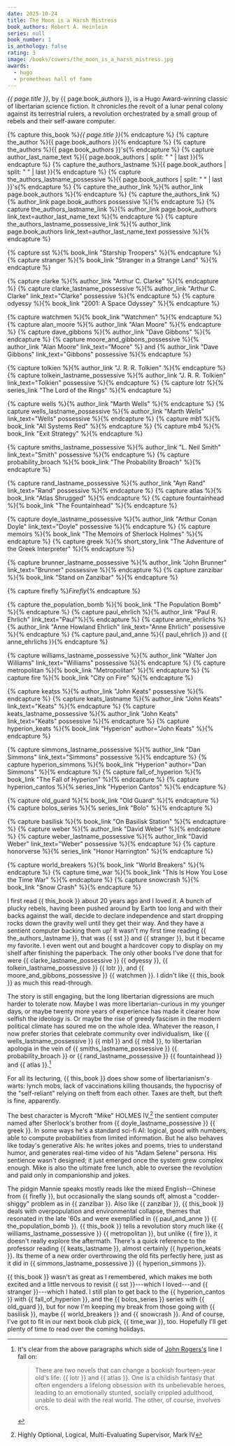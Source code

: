 ```yaml
---
date: 2025-10-24
title: The Moon is a Harsh Mistress
book_authors: Robert A. Heinlein
series: null
book_number: 1
is_anthology: false
rating: 3
image: /books/covers/the_moon_is_a_harsh_mistress.jpg
awards:
  - hugo
  - prometheas hall of fame
---
```


<cite class="book-title">{{ page.title }}</cite>, by <span
class="author-name">{{ page.book_authors }}</span>, is a Hugo Award-winning
classic of libertarian science fiction. It chronicles the revolt of a lunar
penal colony against its terrestrial rulers, a revolution orchestrated by a
small group of rebels and their self-aware computer.

{% capture this_book %}<cite class="book-title">{{ page.title }}</cite>{% endcapture %}
{% capture the_author %}<span class="author-name">{{ page.book_authors }}</span>{% endcapture %}
{% capture the_authors %}<span class="author-name">{{ page.book_authors }}</span>'s{% endcapture %}
{% capture author_last_name_text %}{{ page.book_authors | split: " " | last }}{% endcapture %}
{% capture the_authors_lastname %}<span class="author-name">{{ page.book_authors | split: " " | last }}</span>{% endcapture %}
{% capture the_authors_lastname_possessive %}<span class="author-name">{{ page.book_authors | split: " " | last }}</span>'s{% endcapture %}
{% capture the_author_link %}{% author_link page.book_authors %}{% endcapture %}
{% capture the_authors_link %}{% author_link page.book_authors possessive %}{% endcapture %}
{% capture the_authors_lastname_link %}{% author_link page.book_authors link_text=author_last_name_text %}{% endcapture %}
{% capture the_authors_lastname_possessive_link %}{% author_link page.book_authors link_text=author_last_name_text possessive %}{% endcapture %}

{% capture sst %}{% book_link "Starship Troopers" %}{% endcapture %}
{% capture stranger %}{% book_link "Stranger in a Strange Land" %}{% endcapture %}

{% capture clarke %}{% author_link "Arthur C. Clarke" %}{% endcapture %}
{% capture clarke_lastname_possessive %}{% author_link "Arthur C. Clarke" link_text="Clarke" possessive %}{% endcapture %}
{% capture odyessy %}{% book_link "2001: A Space Odyssey" %}{% endcapture %}

{% capture watchmen %}{% book_link "Watchmen" %}{% endcapture %}
{% capture alan_moore %}{% author_link "Alan Moore" %}{% endcapture %}
{% capture dave_gibbons %}{% author_link "Dave Gibbons" %}{% endcapture %}
{% capture moore_and_gibbons_possessive %}{% author_link "Alan Moore" link_text="Moore" %} and {% author_link "Dave Gibbons" link_text="Gibbons" possessive %}{% endcapture %}

{% capture tolkien %}{% author_link "J. R. R. Tolkien" %}{% endcapture %}
{% capture tolkein_lastname_possessive %}{% author_link "J. R. R. Tolkien" link_text="Tolkien" possessive %}{% endcapture %}
{% capture lotr %}{% series_link "The Lord of the Rings" %}{% endcapture %}

{% capture wells %}{% author_link "Marth Wells" %}{% endcapture %}
{% capture wells_lastname_possessive %}{% author_link "Marth Wells" link_text="Wells" possessive %}{% endcapture %}
{% capture mb1 %}{% book_link "All Systems Red" %}{% endcapture %}
{% capture mb4 %}{% book_link "Exit Strategy" %}{% endcapture %}

{% capture smiths_lastname_possessive %}{% author_link "L. Neil Smith" link_text="Smith" possessive %}{% endcapture %}
{% capture probability_broach %}{% book_link "The Probability Broach" %}{% endcapture %}

{% capture rand_lastname_possessive %}{% author_link "Ayn Rand" link_text="Rand" possessive %}{% endcapture %}
{% capture atlas %}{% book_link "Atlas Shrugged" %}{% endcapture %}
{% capture fountainhead %}{% book_link "The Fountainhead" %}{% endcapture %}

{% capture doyle_lastname_possessive %}{% author_link "Arthur Conan Doyle" link_text="Doyle" possessive %}{% endcapture %}
{% capture memoirs %}{% book_link "The Memoirs of Sherlock Holmes" %}{% endcapture %}
{% capture greek %}{% short_story_link "The Adventure of the Greek Interpreter" %}{% endcapture %}

{% capture brunner_lastname_possessive %}{% author_link "John Brunner" link_text="Brunner" possessive %}{% endcapture %}
{% capture zanzibar %}{% book_link "Stand on Zanzibar" %}{% endcapture %}

{% capture firefly %}<cite class="tv-show-title">Firefly</cite>{% endcapture %}

{% capture the_population_bomb %}{% book_link "The Population Bomb" %}{% endcapture %}
{% capture paul_ehrlich %}{% author_link "Paul R. Ehrlich" link_text="Paul"%}{% endcapture %}
{% capture anne_ehrlichs %}{% author_link "Anne Howland Ehrlich" link_text="Anne Ehrlich" possessive %}{% endcapture %}
{% capture paul_and_anne %}{{ paul_ehrlich }} and {{ anne_ehrlichs }}{% endcapture %}

{% capture williams_lastname_possessive %}{% author_link "Walter Jon Williams" link_text="Williams" possessive %}{% endcapture %}
{% capture metropolitan %}{% book_link "Metropolitan" %}{% endcapture %}
{% capture fire %}{% book_link "City on Fire" %}{% endcapture %}

{% capture keatss %}{% author_link "John Keats" possessive %}{% endcapture %}
{% capture keats_lastname %}{% author_link "John Keats" link_text="Keats" %}{% endcapture %}
{% capture keats_lastname_possessive %}{% author_link "John Keats" link_text="Keats" possessive %}{% endcapture %}
{% capture hyperion_keats %}{% book_link "Hyperion" author="John Keats" %}{% endcapture %}

{% capture simmons_lastname_possessive %}{% author_link "Dan Simmons" link_text="Simmons" possessive %}{% endcapture %}
{% capture hyperion_simmons %}{% book_link "Hyperion" author="Dan Simmons" %}{% endcapture %}
{% capture fall_of_hyperion %}{% book_link "The Fall of Hyperion" %}{% endcapture %}
{% capture hyperion_cantos %}{% series_link "Hyperion Cantos" %}{% endcapture %}

{% capture old_guard %}{% book_link "Old Guard" %}{% endcapture %}
{% capture bolos_series %}{% series_link "Bolo" %}{% endcapture %}

{% capture basilisk %}{% book_link "On Basilisk Station" %}{% endcapture %}
{% capture weber %}{% author_link "David Weber" %}{% endcapture %}
{% capture weber_lastname_possessive %}{% author_link "David Weber" link_text="Weber" possessive %}{% endcapture %}
{% capture honorverse %}{% series_link "Honor Harrington" %}{% endcapture %}

{% capture world_breakers %}{% book_link "World Breakers" %}{% endcapture %}
{% capture time_war %}{% book_link "This Is How You Lose the Time War" %}{% endcapture %}
{% capture snowcrash %}{% book_link "Snow Crash" %}{% endcapture %}

I first read {{ this_book }} about 20 years ago and I loved it. A bunch of
plucky rebels, having been pushed around by Earth too long and with their
backs against the wall, decide to declare independence and start dropping
rocks down the gravity well until they get their way. And they have a sentient
computer backing them up! It wasn't my first time reading {{
the_authors_lastname }}, that was {{ sst }} and {{ stranger }}, but it became
my favorite. I even went out and bought a hardcover copy to display on my
shelf after finishing the paperback. The only other books I've done that for
were {{ clarke_lastname_possessive }} {{ odyessy }}, {{
tolkein_lastname_possessive }} {{ lotr }}, and {{ moore_and_gibbons_possessive
}} {{ watchmen }}. I didn't like {{ this_book }} as much this read-through.

The story is still engaging, but the long libertarian digressions are much
harder to tolerate now. Maybe I was more libertarian-curious in my younger
days, or maybe twenty more years of experience has made it clearer how selfish
the ideology is. Or maybe the rise of greedy fascism in the modern political
climate has soured me on the whole idea. Whatever the reason, I now prefer
stories that celebrate community over individualism, like {{
wells_lastname_possessive }} {{ mb1 }} and {{ mb4 }}, to libertarian apologia
in the vein of {{ smiths_lastname_possessive }} {{ probability_broach }} or {{
rand_lastname_possessive }} {{ fountainhead }} and {{ atlas }}.[^orcs]

[^orcs]: It's clear from the above paragraphs which side of [John
    Rogers's][orcs] line I fall on:

    > There are two novels that can change a bookish fourteen-year old's life:
    > {{ lotr }} and {{ atlas }}. One is a childish fantasy that often
    > engenders a lifelong obsession with its unbelievable heroes, leading to
    > an emotionally stunted, socially crippled adulthood, unable to deal with
    > the real world. The other, of course, involves orcs.

[orcs]: https://kfmonkey.blogspot.com/2009/03/ephemera-2009-7.html

For all its lecturing, {{ this_book }} does show some of libertarianism's
warts: lynch mobs, lack of vaccinations killing thousands, the hypocrisy of
the "self-reliant" relying on theft from each other. Taxes are theft, but
theft is fine, apparently.

The best character is Mycroft "Mike" HOLMES IV,[^holmes] the sentient computer
named after Sherlock's brother from {{ doyle_lastname_possessive }} {{ greek
}}. In some ways he's a standard sci-fi AI: logical, good with numbers, able
to compute probabilities from limited information. But he also behaves like
today's generative AIs: he writes jokes and poems, tries to understand humor,
and generates real-time video of his "Adam Selene" persona. His sentience
wasn't designed; it just emerged once the system grew complex enough. Mike is
also the ultimate free lunch, able to oversee the revolution and paid only in
companionship and jokes.

[^holmes]: Highly Optional, Logical, Multi-Evaluating Supervisor, Mark IV

The pidgin Mannie speaks mostly reads like the mixed English--Chinese from {{
firefly }}, but occasionally the slang sounds off, almost a "codder-shiggy"
problem as in {{ zanzibar }}. Also like {{ zanzibar }}, {{ this_book }} deals
with overpopulation and environmental collapse, themes that resonated in the
late '60s and were exemplified in {{ paul_and_anne }} {{ the_population_bomb
}}. {{ this_book }} tells a revolution story much like {{
williams_lastname_possessive }} {{ metropolitan }}, but unlike {{ fire }}, it
doesn't really explore the aftermath. There's a quick reference to the
professor reading {{ keats_lastname }}, almost certainly {{ hyperion_keats }}.
Its theme of a new order overthrowing the old fits perfectly here, just as it
did in {{ simmons_lastname_possessive }} {{ hyperion_simmons }}.

{{ this_book }} wasn't as great as I remembered, which makes me both excited
and a little nervous to revisit {{ sst }}---which I loved---and {{ stranger
}}---which I hated. I still plan to get back to the {{ hyperion_cantos }} with
{{ fall_of_hyperion }}, and the {{ bolos_series }} series with {{ old_guard
}}, but for now I'm keeping my break from those going with {{ basilisk }},
maybe {{ world_breakers }} and {{ snowcrash }}. And of course, I've got to fit
in our next book club pick, {{ time_war }}, too. Hopefully I'll get plenty of
time to read over the coming holidays.
